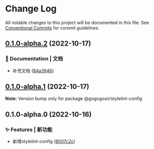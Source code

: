 # Change Log

All notable changes to this project will be documented in this file.
See [Conventional Commits](https://conventionalcommits.org) for commit guidelines.

## [0.1.0-alpha.2](https://github.com/GOGOGOSIR/configs/compare/@gogogosir/stylelint-config@0.1.0-alpha.1...@gogogosir/stylelint-config@0.1.0-alpha.2) (2022-10-17)


### 📝 Documentation | 文档

* 补充文档 ([84a3946](https://github.com/GOGOGOSIR/configs/commit/84a3946b24ee565054207a8f6742bcdccaa4a6ae))



## [0.1.0-alpha.1](https://github.com/GOGOGOSIR/configs/compare/@gogogosir/stylelint-config@0.1.0-alpha.0...@gogogosir/stylelint-config@0.1.0-alpha.1) (2022-10-17)

**Note:** Version bump only for package @gogogosir/stylelint-config





## 0.1.0-alpha.0 (2022-10-16)


### ✨ Features | 新功能

* 新增stylelint-config ([8007c2c](https://github.com/GOGOGOSIR/configs/commit/8007c2c552c4fe38e18875d5284b56cba31fb95a))

